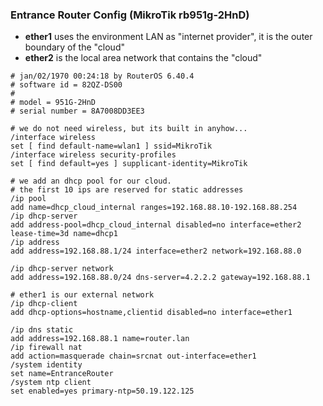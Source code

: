 ### Entrance Router Config (MikroTik rb951g-2HnD)

  - **ether1** uses the environment LAN as "internet provider", it is the outer boundary of the "cloud"
  - **ether2** is the local area network that contains the "cloud"

```
# jan/02/1970 00:24:18 by RouterOS 6.40.4
# software id = 82QZ-DS00
#
# model = 951G-2HnD
# serial number = 8A7008DD3EE3

# we do not need wireless, but its built in anyhow...
/interface wireless
set [ find default-name=wlan1 ] ssid=MikroTik
/interface wireless security-profiles
set [ find default=yes ] supplicant-identity=MikroTik

# we add an dhcp pool for our cloud.
# the first 10 ips are reserved for static addresses
/ip pool
add name=dhcp_cloud_internal ranges=192.168.88.10-192.168.88.254
/ip dhcp-server
add address-pool=dhcp_cloud_internal disabled=no interface=ether2 lease-time=3d name=dhcp1
/ip address
add address=192.168.88.1/24 interface=ether2 network=192.168.88.0

/ip dhcp-server network
add address=192.168.88.0/24 dns-server=4.2.2.2 gateway=192.168.88.1

# ether1 is our external network
/ip dhcp-client
add dhcp-options=hostname,clientid disabled=no interface=ether1

/ip dns static
add address=192.168.88.1 name=router.lan
/ip firewall nat
add action=masquerade chain=srcnat out-interface=ether1
/system identity
set name=EntranceRouter
/system ntp client
set enabled=yes primary-ntp=50.19.122.125

```
